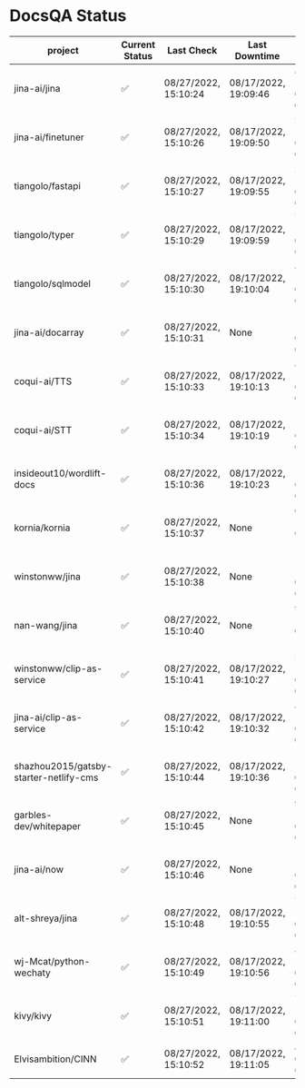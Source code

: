 # DocsQA Status

|               project                |Current Status|     Last Check     |   Last Downtime    |              % Uptime              |
|--------------------------------------|--------------|--------------------|--------------------|------------------------------------|
|jina-ai/jina                          |✅            |08/27/2022, 15:10:24|08/17/2022, 19:09:46|87.685 (since 08/15/2022, 07:09:42) |
|jina-ai/finetuner                     |✅            |08/27/2022, 15:10:26|08/17/2022, 19:09:50|21.021 (since 08/15/2022, 07:09:42) |
|tiangolo/fastapi                      |✅            |08/27/2022, 15:10:27|08/17/2022, 19:09:55|21.037 (since 08/15/2022, 07:09:42) |
|tiangolo/typer                        |✅            |08/27/2022, 15:10:29|08/17/2022, 19:09:59|73.456 (since 08/15/2022, 07:09:42) |
|tiangolo/sqlmodel                     |✅            |08/27/2022, 15:10:30|08/17/2022, 19:10:04|87.725 (since 08/15/2022, 07:09:42) |
|jina-ai/docarray                      |✅            |08/27/2022, 15:10:31|None                |100.000 (since 08/24/2022, 01:39:12)|
|coqui-ai/TTS                          |✅            |08/27/2022, 15:10:33|08/17/2022, 19:10:13|87.719 (since 08/15/2022, 07:09:42) |
|coqui-ai/STT                          |✅            |08/27/2022, 15:10:34|08/17/2022, 19:10:19|21.049 (since 08/15/2022, 07:09:42) |
|insideout10/wordlift-docs             |✅            |08/27/2022, 15:10:36|08/17/2022, 19:10:23|198.752 (since 08/15/2022, 07:09:42)|
|kornia/kornia                         |✅            |08/27/2022, 15:10:37|None                |63.758 (since 08/23/2022, 16:11:04) |
|winstonww/jina                        |✅            |08/27/2022, 15:10:38|None                |100.000 (since 08/26/2022, 06:21:28)|
|nan-wang/jina                         |✅            |08/27/2022, 15:10:40|None                |99.973 (since 08/24/2022, 15:11:24) |
|winstonww/clip-as-service             |✅            |08/27/2022, 15:10:41|08/17/2022, 19:10:27|21.069 (since 08/15/2022, 07:09:42) |
|jina-ai/clip-as-service               |✅            |08/27/2022, 15:10:42|08/17/2022, 19:10:32|87.744 (since 08/15/2022, 07:09:42) |
|shazhou2015/gatsby-starter-netlify-cms|✅            |08/27/2022, 15:10:44|08/17/2022, 19:10:36|21.073 (since 08/15/2022, 07:09:42) |
|garbles-dev/whitepaper                |✅            |08/27/2022, 15:10:45|None                |90.046 (since 08/24/2022, 01:39:12) |
|jina-ai/now                           |✅            |08/27/2022, 15:10:46|None                |100.000 (since 08/24/2022, 01:39:12)|
|alt-shreya/jina                       |✅            |08/27/2022, 15:10:48|08/17/2022, 19:10:55|71.450 (since 08/15/2022, 07:09:42) |
|wj-Mcat/python-wechaty                |✅            |08/27/2022, 15:10:49|08/17/2022, 19:10:56|84.027 (since 08/15/2022, 07:09:42) |
|kivy/kivy                             |✅            |08/27/2022, 15:10:51|08/17/2022, 19:11:00|71.456 (since 08/15/2022, 07:09:42) |
|Elvisambition/CINN                    |✅            |08/27/2022, 15:10:52|08/17/2022, 19:11:05|4.804 (since 08/15/2022, 07:09:42)  |
